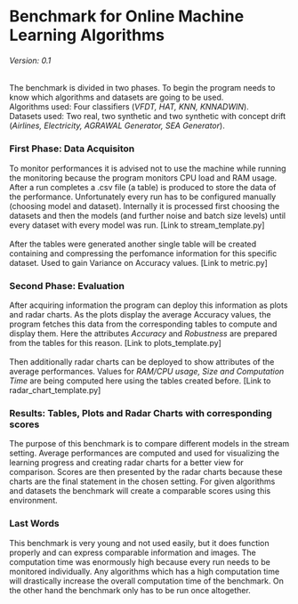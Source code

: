 # Benchmark for Online Machine Learning Algorithms
###### Version: 0.1
The benchmark is divided in two phases. To begin the program needs to know which algorithms and datasets are going to be used.<br>
Algorithms used: Four classifiers (<em>VFDT, HAT, KNN, KNNADWIN</em>).<br>
Datasets used: Two real, two synthetic and two synthetic with concept drift (<em>Airlines, Electricity, AGRAWAL Generator, SEA Generator</em>).

### First Phase: Data Acquisiton

To monitor performances it is advised not to use the machine while running the monitoring because the program monitors CPU load and RAM usage.
After a run completes a .csv file (a table) is produced to store the data of the performance. Unfortunately every run has to be configured manually (choosing model and dataset).
Internally it is processed first choosing the datasets and then the models (and further noise and batch size levels) until every dataset with every model was run.
[Link to stream_template.py]
<br>
<br>
After the tables were generated another single table will be created containing and compressing the perfomance information for this specific dataset. 
Used to gain Variance on Accuracy values. [Link to metric.py]

### Second Phase: Evaluation
After acquiring information the program can deploy this information as plots and radar charts.
As the plots display the average Accuracy values, the program fetches this data from the corresponding tables to compute and display them. 
Here the attributes <em>Accuracy</em> and <em>Robustness</em> are prepared from the tables for this reason. [Link to plots_template.py]
<br><br>
Then additionally radar charts can be deployed to show attributes of the average performances. Values for <em>RAM/CPU usage, Size and Computation Time</em> are being 
computed here using the tables created before. [Link to radar_chart_template.py]

### Results: Tables, Plots and Radar Charts with corresponding scores
The purpose of this benchmark is to compare different models in the stream setting. Average performances are computed and used for visualizing the learning progress
and creating radar charts for a better view for comparison. Scores are then presented by the radar charts because these charts are the final statement in the chosen setting.
For given algorithms and datasets the benchmark will create a comparable scores using this environment.

### Last Words
This benchmark is very young and not used easily, but it does function properly and can express comparable information and images. 
The computation time was enormously high because every run needs to be monitored individually. Any algorithms which has a high computation time will drastically increase the
overall computation time of the benchmark. On the other hand the benchmark only has to be run once altogether. 
